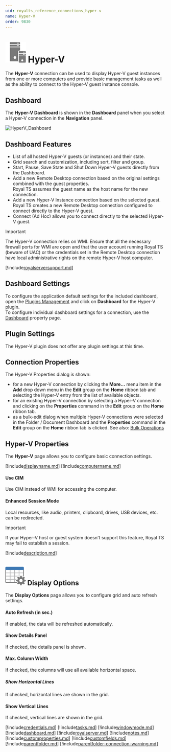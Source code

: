 ```yaml
---
uid: royalts_reference_connections_hyper-v
name: Hyper-V
order: 9830
---
```


# ![](/r2021/images/RoyalTS/Plugins/Connections/HyperV/SVG_PluginIcon_32.svg#img_header) Hyper-V
The **Hyper-V** connection can be used to display Hyper-V guest instances from one or more computers and provide basic management tasks as well as the ability to connect to the Hyper-V guest instance console.

## Dashboard
The **Hyper-V Dashboard** is shown in the **Dashboard** panel when you select a Hyper-V connection in the **Navigation** panel.

![HyperV_Dashboard](/images/RoyalTS/Plugins/Connections/HyperV/hyperv_dashboard.png)

## Dashboard Features
- List of all hosted Hyper-V guests (or instances) and their state.
- Grid search and customization, including sort, filter and group.
- Start, Pause, Save State and Shut Down Hyper-V guests directly from the Dashboard.
- Add a new Remote Desktop connection based on the original settings combined with the guest properties.  
  Royal TS assumes the guest name as the host name for the new connection.
- Add a new Hyper-V Instance connection based on the selected guest.  
  Royal TS creates a new Remote Desktop connection configured to connect directly to the Hyper-V guest.
- Connect (Ad Hoc) allows you to connect directly to the selected Hyper-V guest.

> [!Important]
> The Hyper-V connection relies on WMI. Ensure that all the necessary firewall ports for WMI are open and that the user account running Royal TS (beware of UAC) or the credentials set in the Remote Desktop connection have local administrative rights on the remote Hyper-V host computer.

[!include[royalserversupport.md](~/royalts/_shared/royalserversupport.md)]

## Dashboard Settings
To configure the application default settings for the included dashboard, open the [Plugins Management](xref:royalts_intro_plugins) and click on **Dashboard** for the Hyper-V plugin.  
To configure individual dashboard settings for a connection, use the [Dashboard](#dashboard) property page.

## Plugin Settings
The Hyper-V plugin does not offer any plugin settings at this time.

## Connection Properties
The Hyper-V Properties dialog is shown:
- for a new Hyper-V connection by clicking the **More...** menu item in the **Add** drop down menu in the **Edit** group on the **Home** ribbon tab and selecting the Hyper-V entry from the list of available objects.
- for an existing Hyper-V connection by selecting a Hyper-V connection and clicking on the **Properties** command in the **Edit** group on the **Home** ribbon tab.
- as a bulk-edit dialog when multiple Hyper-V connections were selected in the Folder / Document Dashboard and the **Properties** command in the **Edit** group on the **Home** ribbon tab is clicked. See also: [Bulk Operations](xref:royalts_tutorials_bulk)

## Hyper-V Properties
The **Hyper-V** page allows you to configure basic connection settings.

[!include[displayname.md](~/royalts/_shared/displayname.md)]
[!include[computername.md](~/royalts/_shared/computername.md)]

#### Use CIM
Use CIM instead of WMI for accessing the computer.

#### Enhanced Session Mode
Local resources, like audio, printers, clipboard, drives, USB devices, etc. can be redirected.
> [!Important]
> If your Hyper-V host or guest system doesn't support this feature, Royal TS may fail to establish a session.

[!include[description.md](~/royalts/_shared/description.md)]

## ![](/r2021/images/RoyalTS/Plugins/Connections/HyperV/SVG_PageDisplayOptions_32.svg#img_header) Display Options
The **Display Options** page allows you to configure grid and auto refresh settings.

#### Auto Refresh (in sec.)
If enabled, the data will be refreshed automatically.

#### Show Details Panel
If checked, the details panel is shown.

#### Max. Column Width
If checked, the columns will use all available horizontal space.

##### Show Horizontal Lines
If checked, horizontal lines are shown in the grid.

#### Show Vertical Lines
If checked, vertical lines are shown in the grid.

[!include[credentials.md](~/royalts/_shared/credentials.md)]
[!include[tasks.md](~/royalts/_shared/tasks.md)]
[!include[windowmode.md](~/royalts/_shared/windowmode.md)]
[!include[dashboard.md](~/royalts/_shared/dashboard.md)]
[!include[royalserver.md](~/royalts/_shared/royalserver.md)]
[!include[notes.md](~/royalts/_shared/notes.md)]
[!include[customproperties.md](~/royalts/_shared/customproperties.md)]
[!include[customfields.md](~/royalts/_shared/customfields.md)]
[!include[parentfolder.md](~/royalts/_shared/parentfolder.md)]
[!include[parentfolder-connection-warning.md](~/royalts/_shared/parentfolder-connection-warning.md)]
